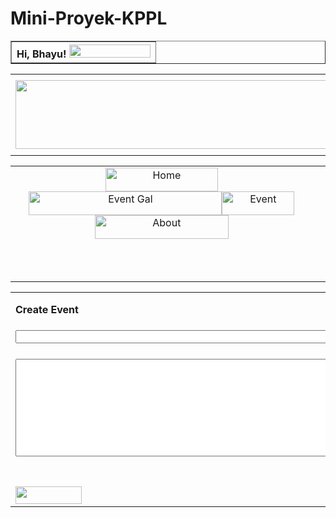 # Mini-Proyek-KPPL

<head>
<meta http-equiv="Content-Type" content="text/html; charset=utf-8" />
<title>Untitled Document</title>
<script src="SpryAssets/SpryValidationTextField.js" type="text/javascript"></script>
<link href="SpryAssets/SpryValidationTextField.css" rel="stylesheet" type="text/css" />
</head>

<body><tr>
    <th align="right" scope="col"><table width="100%" border="1">
      <tr>
        <th align="right" scope="col">Hi, Bhayu! <img src="Image/Tombol.png" alt="" width="130" height="21" /></th>
      </tr>
    </table>
      <table width="100%" border="0">
        <tr>
          <th height="130" colspan="2" align="right" valign="middle"><img src="Image/Logo.png" alt="" width="579" height="110" /></th>
        </tr>
      </table>
      <table width="100%" border="0">
        <tr>
          <td colspan="2" align="center" valign="middle"><a href="Homepage Login.php" onmouseout="MM_swapImgRestore()" onmouseover="MM_swapImage('Home','','Image/Home.png',1)"><img src="Image/Home 1.png" alt="Home" width="180" height="38" id="Home" /></a><a href="Event Gallery Login.php" onmouseout="MM_swapImgRestore()" onmouseover="MM_swapImage('Event Gal','','Image/Event Gal 1.png',1)"><img src="Image/Event Gal.png" alt="Event Gal" width="309" height="38" id="Event Gal" /></a><a href="Event Login.php" onmouseout="MM_swapImgRestore()" onmouseover="MM_swapImage('Event','','Image/Event 1.png',0)"><img src="Image/Event.png" alt="Event" width="116" height="38" id="Event" /></a><a href="#" onmouseout="MM_swapImgRestore()" onmouseover="MM_swapImage('About','','Image/About 1.png',1)"><img src="Image/About.png" alt="About" width="214" height="38" id="About" /></a><a href="#" onmouseout="MM_swapImgRestore()" onmouseover="MM_swapImage('Event Gal','','Image/Event Gal 1.png',1)"><a href="#" onmouseout="MM_swapImgRestore()" onmouseover="MM_swapImage('Event','','Image/Event 1.png',1)"></a><a href="#" onmouseout="MM_swapImgRestore()" onmouseover="MM_swapImage('About','','Image/About 1.png',1)"></a></td>
          <td height="65" align="center" valign="middle">&nbsp;</td>
        </tr>
        <tr>
          <td colspan="2" align="center" valign="middle">&nbsp;</td>
          <td height="65" align="center" valign="middle">&nbsp;</td>
        </tr>
      </table>
      <table width="100%" border="0">
        <tr>
          <th height="54" align="left" scope="col">Create Event</th>
        </tr>
        <tr>
          <td height="50"><form action="" method="post" enctype="multipart/form-data" name="form1" id="form1">
            <input name="Title" type="text" id="Title" value="" size="60" />
            <span id="sprytextfield1"><span class="textfieldRequiredMsg">A value is required.</span></span>
          </form></td>
        </tr>
        <tr>
          <td><form id="form2" name="form2" method="post" action="">
            <textarea name="textarea" id="textarea" cols="80" rows="10"></textarea>
          </form></td>
        </tr>
        <tr>
          <td>&nbsp;</td>
        </tr>
        <tr>
          <td><img src="Image/Create.jpg" width="106" height="28" /></td>
        </tr>
      </table>
      <p>&nbsp;</p>
      <p>&nbsp;</p>
      <p>&nbsp;</p>
    <p>&nbsp;</p></th>
  </tr>
<script type="text/javascript">
var sprytextfield1 = new Spry.Widget.ValidationTextField("sprytextfield1");
</script>
</body>
</html>

